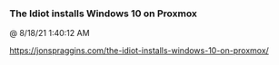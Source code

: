 ﻿

### The Idiot installs Windows 10 on Proxmox
@ 8/18/21 1:40:12 AM

https://jonspraggins.com/the-idiot-installs-windows-10-on-proxmox/

